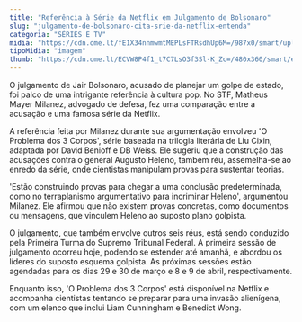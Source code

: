 ```yaml
---
title: "Referência à Série da Netflix em Julgamento de Bolsonaro"
slug: "julgamento-de-bolsonaro-cita-srie-da-netflix-entenda"
categoria: "SÉRIES E TV"
midia: "https://cdn.ome.lt/fE1X34nnmwmtMEPLsFTRsdhUp6M=/987x0/smart/uploads/conteudo/fotos/Design_sem_nome_3_wpykQjl.jpg"
tipoMidia: "imagem"
thumb: "https://cdn.ome.lt/ECVW8P4f1_t7C7LsO3f3Sl-K_Zc=/480x360/smart/extras/conteudos/Design_sem_nome_3_NldCtxH.jpg"
---
```


O julgamento de Jair Bolsonaro, acusado de planejar um golpe de estado, foi palco de uma intrigante referência à cultura pop. No STF, Matheus Mayer Milanez, advogado de defesa, fez uma comparação entre a acusação e uma famosa série da Netflix.

A referência feita por Milanez durante sua argumentação envolveu 'O Problema dos 3 Corpos', série baseada na trilogia literária de Liu Cixin, adaptada por David Benioff e DB Weiss. Ele sugeriu que a construção das acusações contra o general Augusto Heleno, também réu, assemelha-se ao enredo da série, onde cientistas manipulam provas para sustentar teorias.

'Estão construindo provas para chegar a uma conclusão predeterminada, como no terraplanismo argumentativo para incriminar Heleno', argumentou Milanez. Ele afirmou que não existem provas concretas, como documentos ou mensagens, que vinculem Heleno ao suposto plano golpista.

O julgamento, que também envolve outros seis réus, está sendo conduzido pela Primeira Turma do Supremo Tribunal Federal. A primeira sessão de julgamento ocorreu hoje, podendo se estender até amanhã, e abordou os líderes do suposto esquema golpista. As próximas sessões estão agendadas para os dias 29 e 30 de março e 8 e 9 de abril, respectivamente.

Enquanto isso, 'O Problema dos 3 Corpos' está disponível na Netflix e acompanha cientistas tentando se preparar para uma invasão alienígena, com um elenco que inclui Liam Cunningham e Benedict Wong.
